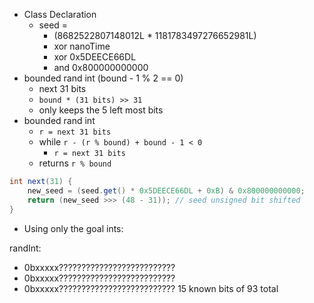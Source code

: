 - Class Declaration
  - seed =
    - (8682522807148012L * 1181783497276652981L)
    - xor nanoTime
    - xor 0x5DEECE66DL
    - and 0x800000000000
- bounded rand int (bound - 1 % 2 == 0)
  - next 31 bits
  - `bound * (31 bits) >> 31`
  - only keeps the 5 left most bits
- bounded rand int
  - `r = next 31 bits`
  - while `r - (r % bound) + bound - 1 < 0`
    - `r = next 31 bits`
  - returns `r % bound`
```java
int next(31) {
    new_seed = (seed.get() * 0x5DEECE66DL + 0xB) & 0x800000000000;
    return (new_seed >>> (48 - 31)); // seed unsigned bit shifted
}
```

- Using only the goal ints:

randInt:
- 0bxxxxx??????????????????????????
- 0bxxxxx??????????????????????????
- 0bxxxxx??????????????????????????
15 known bits of 93 total